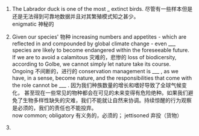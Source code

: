 1. The Labrador duck is one of the most _ extinct birds. 尽管有一些样本但是还是无法得到可靠地数据并且对其繁殖模式知之甚少。     
enigmatic 神秘的    

2. Given our species' 物种 increasing numbers and appetites - which are reflected in and compounded by global climate change - even ___ species are likely to become endangered within the foreseeable future. If we are to avoid a calamitous 灾难的，悲惨的 loss of biodicersity, according to Golbe, we cannot simply let nature take its course. Ongoing 不间断的，进行的 conservation management is ___ , as we have, in a sense, become nature, and the responsibilities that come with the role cannot be ___ . 因为我们种族数量的增长和嗜好导致了全球气候变化， 甚至现在一些常见的物种都会在可见的未来变得有危险绝种。如果我们避免了生物多样性缺失的灾难，我们不能就让自然来协调。持续惊醒的行为观察是必须的，我们的责任也不能投弃。        
now common; obligatory 有义务的，必须的； jettisoned 弃投（货物）     

3. 
